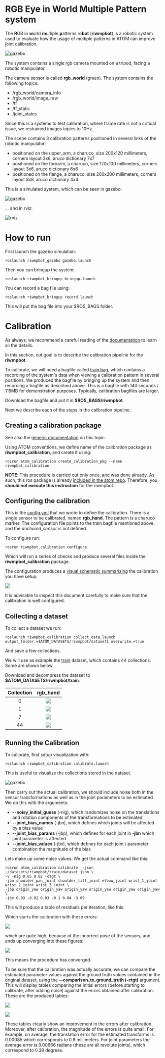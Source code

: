 # RGB Eye in World Multiple Pattern system

The **R**GB **i**n **w**orld **m**ultiple **p**atterns ro**bot** (**riwmpbot**) is a robotic system used to evaluate how the usage of multiple patterns in ATOM can improve joint calibration.

![gazebo](docs/system.png)

The system contains a single rgb camera mounted on a tripod, facing a robotic manipulator.

The camera sensor is called **rgb_world** (green).
The system contains the following topics:

  - /rgb_world/camera_info
  - /rgb_world/image_raw
  - /tf
  - /tf_static
  - /joint_states

Since this is a systems to test calibration, where frame rate is not a critical issue, we restrained images topics to 10Hz.

The scene contains 3 calibration patterns positioned in several links of the robotic manipulator:

  - positioned on the upper_arm, a charuco, size 200x120 millimeters, corners layout 3x6, aruco dictionary 7x7
  - positioned on the forearm, a charuco, size 170x100 millimeters, corners layout 3x6, aruco dictionary 6x6
  - positioned on the flange, a charuco, size 200x200 millimeters, corners layout 8x8, aruco dictionary 4x4

This is a simulated system, which can be seen in gazebo:

![gazebo](docs/gazebo.png)

... and in rviz:

![rviz](docs/rviz.png)

# How to run

First launch the gazebo simulation:

    roslaunch riwmpbot_gazebo gazebo.launch

Then you can bringup the system:

    roslaunch riwmpbot_bringup bringup.launch

You can record a bag file using:

    roslaunch riwmpbot_bringup record.launch

This will put the bag file into your $ROS_BAGS folder.

# Calibration

As always, we recommend a careful reading of the [documentation](https://lardemua.github.io/atom_documentation/) to learn all the details.

In this section, out goal is to describe the calibration pipeline for the **riwmpbot**.

To calibrate, we will need a bagfile called [train.bag](https://drive.google.com/file/d/1_YYIaJfvP8G7_mBr3oT7S7RkVTymu2pb/view?usp=sharing), which contains a recording of the system's data when viewing a calibration pattern in several positions.
We produced the bagfile by bringing up the system and then recording a bagfile as described above.
This is a bagfile with 140 seconds / 115MB for demonstration purposes. Typically, calibration bagfiles are larger.

Download the bagfile and put it in **$ROS_BAGS/riwmpbot**.

Next we describe each of the steps in the calibration pipeline.

## Creating a calibration package

See also the [generic documentation](https://lardemua.github.io/atom_documentation/procedures/#create-a-calibration-package) on this topic.

Using ATOM conventions, we define name of the calibration package as **riwmpbot_calibration**, and create it using:

    rosrun atom_calibration create_calibration_pkg --name riwmpbot_calibration

**NOTE**: This procedure is carried out only once, and was done already. As such, this ros package is already [included in the atom repo](https://github.com/lardemua/atom/tree/noetic-devel/atom_examples/riwmpbot/riwmpbot_calibration). Therefore, you **should not execute this instruction** for the riwmpbot.


## Configuring the calibration

This is the [config.yml](https://github.com/lardemua/atom/blob/noetic-devel/atom_examples/riwmpbot/riwmpbot_calibration/calibration/config.yml) that we wrote to define the calibration. There is a single sensor to be calibrated, named **rgb_hand**. The pattern is a charuco marker.
The configuration file points to the train bagfile mentioned above, and the _anchored_sensor_ is not defined.

To configure run:

    rosrun riwmpbot_calibration configure

Which will run a series of checks and produce several files inside the **riwmpbot_calibration** package.

The configuration produces a [visual schematic summarizing](https://github.com/lardemua/atom/blob/noetic-devel/atom_examples/riwmpbot/riwmpbot_calibration/calibration/summary.pdf) the calibration you have setup.

![](docs/summary.png)

It is advisable to inspect this document carefully to make sure that the calibration is well configured.

## Collecting a dataset

To collect a dataset we run:

    roslaunch riwmpbot_calibration collect_data.launch output_folder:=$ATOM_DATASETS/riwmpbot/dataset1 overwrite:=true

And save a few collections.

We will use as example the [train](https://drive.google.com/file/d/1YlFdik-38zhtI8fByY27XR7pxYdN-h_9/view?usp=sharing) dataset, which contains 44 collections. Some are shown below.

Download and decompress the dataset to **$ATOM_DATASETS/riwmpbot/train**.

Collection |           rgb_hand
:----------------:|:-------------------------:
0 | ![](docs/rgb_world_000.jpg)
1 | ![](docs/rgb_world_001.jpg)
7 | ![](docs/rgb_world_007.jpg)
44 | ![](docs/rgb_world_044.jpg)


## Running the Calibration

To calibrate, first setup visualization with:

    roslaunch riwmpbot_calibration calibrate.launch

This is useful to visualize the collections stored in the dataset.

![gazebo](docs/calibration.png)

Then carry out the actual calibration, we should include noise both in the sensor transformations as well as in the joint parameters to be estimated We do this with the arguments:

- **--noisy_initial_guess** (-nig), which randomizes noise on the translations and rotation components of the transformations to be estimated
- **--joint_bias_names** (-jbn), which defines which joints will be affected by a bias value
- **--joint_bias_params** (-jbp), which defines for each joint in **-jbn** which joint parameter is affected
- **--joint_bias_values** (-jbv), which defines for each joint / parameter combination the magnitude of the bias

Lets make up some noise values. We get the actual command like this:

    rosrun atom_calibration calibrate  -json ~/datasets/riwmpbot/train/dataset.json \
    -v -nig 0.05 0.02 -ctgt \
    -jbn shoulder_pan_joint shoulder_lift_joint elbow_joint wrist_1_joint wrist_2_joint wrist_3_joint \
    -jbp origin_yaw origin_yaw origin_yaw origin_yaw origin_yaw origin_yaw \
    -jbv 0.03 -0.02 0.03 -0.1 0.04 -0.09


This will produce a table of residuals per iteration, like this:

Which starts the calibration with these errors:

![](docs/calibration_output_initial.png)

which are quite high, because of the incorrect pose of the sensors,  and ends up converging into these figures:

![](docs/calibration_output_final.png)

 This means the procedure has converged.

To be sure that the calibration was actually accurate, we can compare the estimated parameter values against the ground truth values contained in the original dataset, using the  **--comparison_to_ground_truth (-ctgt)** argument.
This will display tables comparing the initial errors (before starting to calibrate, after adding noise) against the errors obtained after calibration. These are the produced tables:

![](docs/transforms_against_ground_truth.png)


![](docs/joints_against_ground_truth.png)

These tables clearly show an improvement in the errors after calibration. Moreover, after calibration, the magnitude of the errors is quite small. For example, on average, the translation error for the estimated transforms is 0.00085 which corresponds to 0.8 millimeters. For joint parameters the average error is 0.00666 radians (these are all revolute joints), which correspond to 0.38 degrees.